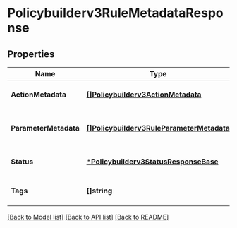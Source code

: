 # Policybuilderv3RuleMetadataResponse

## Properties
Name | Type | Description | Notes
------------ | ------------- | ------------- | -------------
**ActionMetadata** | [**[]Policybuilderv3ActionMetadata**](policybuilderv3ActionMetadata.md) | Actions metadata object. | [optional] [default to null]
**ParameterMetadata** | [**[]Policybuilderv3RuleParameterMetadata**](policybuilderv3RuleParameterMetadata.md) | Rule Parameters Metadata object. | [optional] [default to null]
**Status** | [***Policybuilderv3StatusResponseBase**](policybuilderv3StatusResponseBase.md) |  | [optional] [default to null]
**Tags** | **[]string** | List of existing tags. | [optional] [default to null]

[[Back to Model list]](../README.md#documentation-for-models) [[Back to API list]](../README.md#documentation-for-api-endpoints) [[Back to README]](../README.md)

